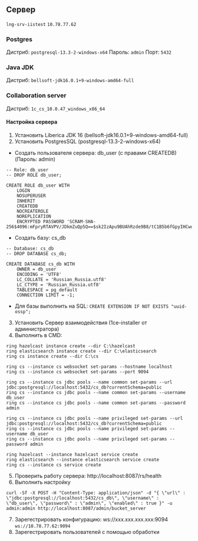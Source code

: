 ## Сервер
`lng-srv-iistest`
`10.78.77.62`

### Postgres
Дистриб: `postgresql-13.3-2-windows-x64`
Пароль: `admin`
Порт: `5432`

### Java JDK
Дистриб: `bellsoft-jdk16.0.1+9-windows-amd64-full`

### Collaboration server
Дистриб: `1c_cs_10.0.47_windows_x86_64`

#### Настройка сервера
1. Установить Liberica JDK 16 (bellsoft-jdk16.0.1+9-windows-amd64-full)
2. Установить PostgresSQL (postgresql-13.3-2-windows-x64)
- Создать пользователя сервера: db_user (с правами CREATEDB) (Пароль: admin)
```
-- Role: db_user
-- DROP ROLE db_user;

CREATE ROLE db_user WITH
	LOGIN
	NOSUPERUSER
	INHERIT
	CREATEDB
	NOCREATEROLE
	NOREPLICATION
	ENCRYPTED PASSWORD 'SCRAM-SHA-256$4096:mFpryRTAVPV/JDkmZuQp5Q==$sk2IzApu9BUAhRzde9B8/tC1B5b6fGpyIHCwqoYzWmw=:2Ncjs2frFFpEQpZjKQQsq/ZCQgals4mqwkMI6lkS6es=';
```

- Создать базу: cs_db	
```
-- Database: cs_db
-- DROP DATABASE cs_db;

CREATE DATABASE cs_db WITH
	OWNER = db_user
	ENCODING = 'UTF8'
	LC_COLLATE = 'Russian_Russia.utf8'
	LC_CTYPE = 'Russian_Russia.utf8'
	TABLESPACE = pg_default
	CONNECTION LIMIT = -1;
```

- Для базы выполнить на SQL:
`CREATE EXTENSION IF NOT EXISTS "uuid-ossp";`

3. Установить Сервер взаимодействия (1ce-installer от администратора)
4. Выполнить в CMD:
```
ring hazelcast instance create --dir C:\hazelcast
ring elasticsearch instance create --dir C:\elasticsearch
ring cs instance create --dir C:\cs

ring cs --instance cs websocket set-params --hostname localhost 
ring cs --instance cs websocket set-params --port 9094

ring cs --instance cs jdbc pools --name common set-params --url jdbc:postgresql://localhost:5432/cs_db?currentSchema=public
ring cs --instance cs jdbc pools --name common set-params --username db_user
ring cs --instance cs jdbc pools --name common set-params --password admin

ring cs --instance cs jdbc pools --name privileged set-params --url jdbc:postgresql://localhost:5432/cs_db?currentSchema=public
ring cs --instance cs jdbc pools --name privileged set-params --username db_user
ring cs --instance cs jdbc pools --name privileged set-params --password admin

ring hazelcast --instance hazelcast service create
ring elasticsearch --instance elasticsearch service create
ring cs --instance cs service create
```

5. Проверить работу сервера: http://localhost:8087/rs/health
6. Выполнить настройку
```
curl -Sf -X POST -H "Content-Type: application/json" -d "{ \"url\" : \"jdbc:postgresql://localhost:5432/cs_db\", \"username\" : \"db_user\", \"password\" : \"admin\", \"enabled\" : true }" -u admin:admin http://localhost:8087/admin/bucket_server
```

7. Зарегестрировать конфигурацию: ws://ххх.ххх.ххх.ххх:9094 `ws://10.78.77.62:9094`
8. Зарегестрировать пользователей с помощью обработки






